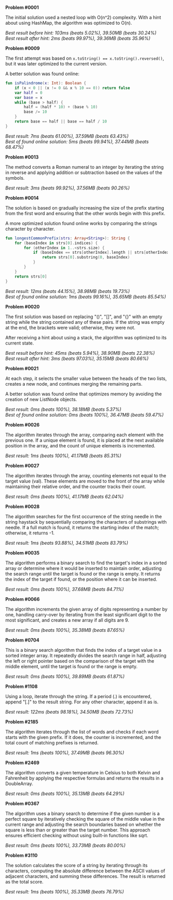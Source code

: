 **Problem #0001**

The initial solution used a nested loop with O(n^2) complexity. With a hint about using HashMap, the algorithm was optimized to O(n).

*Best result before hint: 103ms (beats 5.02%), 39.50MB (beats 30.24%)*  
*Best result after hint: 2ms (beats 99.97%), 39.36MB (beats 35.96%)*

**Problem #0009**

The first attempt was based on `x.toString() == x.toString().reversed()`, but it was later optimized to the current
version.

A better solution was found online:

```kotlin
fun isPalindrome(x: Int): Boolean {
    if (x < 0 || (x != 0 && x % 10 == 0)) return false
    var half = 0
    var base = x
    while (base > half) {
        half = (half * 10) + (base % 10)
        base /= 10
    }
    return base == half || base == half / 10
}
```

*Best result: 7ms (beats 61.00%), 37.59MB (beats 63.43%)*  
*Best of found online solution: 5ms (beats 99.94%), 37.44MB (beats 68.47%)*

**Problem #0013**

The method converts a Roman numeral to an integer by iterating the string in reverse and applying addition or
subtraction based on the values of the symbols.

*Best result: 3ms (beats 99.92%), 37.56MB (beats 90.26%)*

**Problem #0014**

The solution is based on gradually increasing the size of the prefix starting from the first word and ensuring that the
other words begin with this prefix.

A more optimized solution found online works by comparing the strings character by character.

```kotlin
fun longestCommonPrefix(strs: Array<String>): String {
    for (baseIndex in strs[0].indices) {
        for (otherIndex in 1..<strs.size) {
            if (baseIndex == strs[otherIndex].length || strs[otherIndex][baseIndex] != strs[0][baseIndex]) {
                return strs[0].substring(0, baseIndex)
            }
        }
    }
    return strs[0]
}
```

*Best result: 12ms (beats 44.15%), 38.98MB (beats 19.73%)*  
*Best of found online solution: 1ms (beats 99.16%), 35.65MB (beats 85.54%)*

**Problem #0020**

The first solution was based on replacing "()", "[]", and "{}" with an empty string while the string contained any of
these pairs. If the string was empty at the end, the brackets were valid; otherwise, they were not.

After receiving a hint about using a stack, the algorithm was optimized to its current state.

*Best result before hint: 45ms (beats 5.94%), 38.90MB (beats 22.38%)*  
*Best result after hint: 3ms (beats 97.03%), 35.15MB (beats 80.66%)*

**Problem #0021**

At each step, it selects the smaller value between the heads of the two lists, creates a new node, and continues merging the remaining parts.

A better solution was found online that optimizes memory by avoiding the creation of new ListNode objects.

*Best result: 0ms (beats 100%), 38.18MB (beats 5.37%)*  
*Best of found online solution: 0ms (beats 100%), 36.47MB (beats 59.47%)*

**Problem #0026**

The algorithm iterates through the array, comparing each element with the previous one. If a unique element is found, it is placed at the next available position in the array, and the count of unique elements is incremented.

*Best result: 1ms (beats 100%), 41.17MB (beats 85.31%)*

**Problem #0027**

The algorithm iterates through the array, counting elements not equal to the target value (val). These elements are moved to the front of the array while maintaining their relative order, and the counter tracks their count.

*Best result: 0ms (beats 100%), 41.17MB (beats 62.04%)*

**Problem #0028**

The algorithm searches for the first occurrence of the string needle in the string haystack by sequentially comparing the characters of substrings with needle. If a full match is found, it returns the starting index of the match; otherwise, it returns -1.

*Best result: 1ms (beats 93.88%), 34.51MB (beats 83.79%)*

**Problem #0035**

The algorithm performs a binary search to find the target's index in a sorted array or determine where it would be inserted to maintain order, adjusting the search range until the target is found or the range is empty. It returns the index of the target if found, or the position where it can be inserted.

*Best result: 0ms (beats 100%), 37.68MB (beats 84.71%)*

**Problem #0066**

The algorithm increments the given array of digits representing a number by one, handling carry-over by iterating from the least significant digit to the most significant, and creates a new array if all digits are 9.

*Best result: 0ms (beats 100%), 35.38MB (beats 87.65%)*

**Problem #0704**

This is a binary search algorithm that finds the index of a target value in a sorted integer array. It repeatedly divides the search range in half, adjusting the left or right pointer based on the comparison of the target with the middle element, until the target is found or the range is empty.

*Best result: 0ms (beats 100%), 39.89MB (beats 61.87%)*


**Problem #1108**

Using a loop, iterate through the string. If a period (.) is encountered, append "[.]" to the result string. For any other character, append it as is.

*Best result: 122ms (beats 98.18%), 34.50MB (beats 72.73%)*

**Problem #2185**

The algorithm iterates through the list of words and checks if each word starts with the given prefix. If it does, the counter is incremented, and the total count of matching prefixes is returned.

*Best result: 1ms (beats 100%), 37.49MB (beats 96.30%)*

**Problem #2469**

The algorithm converts a given temperature in Celsius to both Kelvin and Fahrenheit by applying the respective formulas and returns the results in a DoubleArray.

*Best result: 0ms (beats 100%), 35.13MB (beats 64.29%)*  

**Problem #0367**

The algorithm uses a binary search to determine if the given number is a perfect square by iteratively checking the square of the middle value in the current range and adjusting the search boundaries based on whether the square is less than or greater than the target number. This approach ensures efficient checking without using built-in functions like sqrt.

*Best result: 0ms (beats 100%), 33.73MB (beats 80.00%)*

**Problem #3110**

The solution calculates the score of a string by iterating through its characters, computing the absolute difference between the ASCII values of adjacent characters, and summing these differences. The result is returned as the total score.

*Best result: 1ms (beats 100%), 35.33MB (beats 76.79%)*